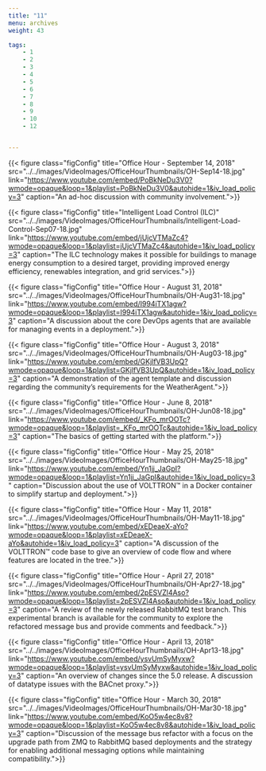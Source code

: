 ```yaml
---
title: "11"
menu: archives
weight: 43

tags: 
    - 1
    - 2
    - 3
    - 4
    - 5
    - 6
    - 7
    - 8
    - 9
    - 10
    - 12


---
```


{{< figure class="figConfig" title="Office Hour - September 14, 2018" src="../../images/VideoImages/OfficeHourThumbnails/OH-Sep14-18.jpg" link="https://www.youtube.com/embed/PoBkNeDu3V0?wmode=opaque&loop=1&playlist=PoBkNeDu3V0&autohide=1&iv_load_policy=3" caption="An ad-hoc discussion with community involvement.">}}

{{< figure class="figConfig" title="Intelligent Load Control (ILC)" src="../../images/VideoImages/OfficeHourThumbnails/Intelligent-Load-Control-Sep07-18.jpg" link="https://www.youtube.com/embed/jUjcVTMaZc4?wmode=opaque&loop=1&playlist=jUjcVTMaZc4&autohide=1&iv_load_policy=3" caption="The ILC technology makes it possible for buildings to manage energy consumption to a desired target, providing improved energy efficiency, renewables integration, and grid services.">}}

{{< figure class="figConfig" title="Office Hour - August 31, 2018" src="../../images/VideoImages/OfficeHourThumbnails/OH-Aug31-18.jpg" link="https://www.youtube.com/embed/I994iTX1agw?wmode=opaque&loop=1&playlist=I994iTX1agw&autohide=1&iv_load_policy=3" caption="A discussion about the core DevOps agents that are available for managing events in a deployment.">}}

{{< figure class="figConfig" title="Office Hour - August 3, 2018" src="../../images/VideoImages/OfficeHourThumbnails/OH-Aug03-18.jpg" link="https://www.youtube.com/embed/GKjlfVB3UpQ?wmode=opaque&loop=1&playlist=GKjlfVB3UpQ&autohide=1&iv_load_policy=3" caption="A demonstration of the agent template and discussion regarding the community’s requirements for the WeatherAgent.">}}

{{< figure class="figConfig" title="Office Hour - June 8, 2018" src="../../images/VideoImages/OfficeHourThumbnails/OH-Jun08-18.jpg" link="https://www.youtube.com/embed/_KFo_mrOOTc?wmode=opaque&loop=1&playlist=_KFo_mrOOTc&autohide=1&iv_load_policy=3" caption="The basics of getting started with the platform.">}}

{{< figure class="figConfig" title="Office Hour - May 25, 2018" src="../../images/VideoImages/OfficeHourThumbnails/OH-May25-18.jpg" link="https://www.youtube.com/embed/Yn1jj_JaGpI?wmode=opaque&loop=1&playlist=Yn1jj_JaGpI&autohide=1&iv_load_policy=3" caption="Discussion about the use of VOLTTRON™ in a Docker container to simplify startup and deployment.">}}

{{< figure class="figConfig" title="Office Hour - May 11, 2018" src="../../images/VideoImages/OfficeHourThumbnails/OH-May11-18.jpg" link="https://www.youtube.com/embed/xEDeaeX-aYo?wmode=opaque&loop=1&playlist=xEDeaeX-aYo&autohide=1&iv_load_policy=3" caption="A discussion of the VOLTTRON™ code base to give an overview of code flow and where features are located in the tree.">}}

{{< figure class="figConfig" title="Office Hour - April 27, 2018" src="../../images/VideoImages/OfficeHourThumbnails/OH-Apr27-18.jpg" link="https://www.youtube.com/embed/2pESVZl4Aso?wmode=opaque&loop=1&playlist=2pESVZl4Aso&autohide=1&iv_load_policy=3" caption="A review of the newly released RabbitMQ test branch. This experimental branch is available for the community to explore the refactored message bus and provide comments and feedback.">}}

{{< figure class="figConfig" title="Office Hour - April 13, 2018" src="../../images/VideoImages/OfficeHourThumbnails/OH-Apr13-18.jpg" link="https://www.youtube.com/embed/ysvUmSyMyxw?wmode=opaque&loop=1&playlist=ysvUmSyMyxw&autohide=1&iv_load_policy=3" caption="An overview of changes since the 5.0 release. A discussion of datatype issues with the BACnet proxy.">}}

{{< figure class="figConfig" title="Office Hour - March 30, 2018" src="../../images/VideoImages/OfficeHourThumbnails/OH-Mar30-18.jpg" link="https://www.youtube.com/embed/KoO5w4ec8v8?wmode=opaque&loop=1&playlist=KoO5w4ec8v8&autohide=1&iv_load_policy=3" caption="Discussion of the message bus refactor with a focus on the upgrade path from ZMQ to RabbitMQ based deployments and the strategy for enabling additional messaging options while maintaining compatibility.">}}
